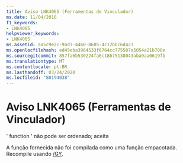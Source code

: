 ```yaml
---
title: Aviso LNK4065 (Ferramentas de Vinculador)
ms.date: 11/04/2016
f1_keywords:
- LNK4065
helpviewer_keywords:
- LNK4065
ms.assetid: aa5c9e2c-9ad3-4460-8605-4c12bbc6d423
ms.openlocfilehash: ed45eba3964533f6764cc775507a5054a21b700e
ms.sourcegitcommit: 857fa6b530224fa6c18675138043aba9aa0619fb
ms.translationtype: MT
ms.contentlocale: pt-BR
ms.lasthandoff: 03/24/2020
ms.locfileid: "80194038"
---
```

# <a name="linker-tools-warning-lnk4065"></a>Aviso LNK4065 (Ferramentas de Vinculador)

' function ' não pode ser ordenado; aceita

A função fornecida não foi compilada como uma função empacotada. Recompile usando [/GY](../../build/reference/gy-enable-function-level-linking.md).
